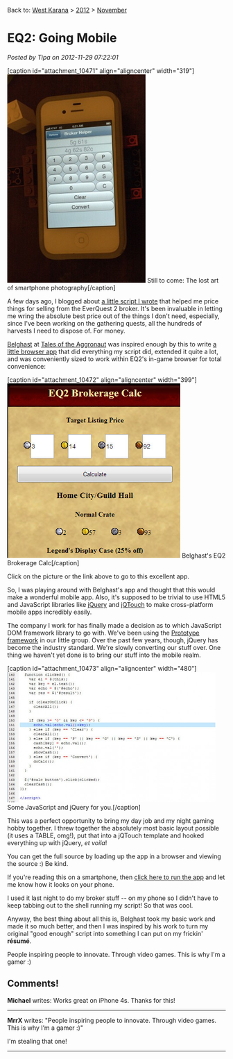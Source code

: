 Back to: [West Karana](/posts/westkarana.md) > [2012](/posts/2012/westkarana.md) > [November](./westkarana.md)
# EQ2: Going Mobile

*Posted by Tipa on 2012-11-29 07:22:01*

[caption id="attachment\_10471" align="aligncenter" width="319"][![](../../../uploads/2012/11/IMG_8919-319x480.jpg "Still to come: The lost art of smartphone photography")](../../../uploads/2012/11/IMG_8919.jpg) Still to come: The lost art of smartphone photography[/caption]

A few days ago, I blogged about [a little script I wrote](../../../index.php/2012/11/21/eq2-not-gonna-fight/) that helped me price things for selling from the EverQuest 2 broker. It's been invaluable in letting me wring the absolute best price out of the things I don't need, especially, since I've been working on the gathering quests, all the hundreds of harvests I need to dispose of. For money.

[Belghast](https://plus.google.com/103824420081860414200/posts) at [Tales of the Aggronaut](http://aggronaut.com/) was inspired enough by this to write [a little browser app](http://aggronaut.com/eq2brokeragecalc/index.php) that did everything my script did, extended it quite a lot, and was conveniently sized to work within EQ2's in-game browser for total convenience:

[caption id="attachment\_10472" align="aligncenter" width="399"][![](../../../uploads/2012/11/Fullscreen-capture-11292012-70013-AM.jpg "EQ2 Brokerage Calc")](http://aggronaut.com/eq2brokeragecalc/index.php) Belghast's EQ2 Brokerage Calc[/caption]

Click on the picture or the link above to go to this excellent app.

So, I was playing around with Belghast's app and thought that this would make a wonderful mobile app. Also, it's supposed to be trivial to use HTML5 and JavaScript libraries like [jQuery](http://jquery.com/) and [jQTouch](http://www.jqtouch.com/) to make cross-platform mobile apps incredibly easily.

The company I work for has finally made a decision as to which JavaScript DOM framework library to go with. We've been using the [Prototype framework](http://prototypejs.org/) in our little group. Over the past few years, though, jQuery has become the industry standard. We're slowly converting our stuff over. One thing we haven't yet done is to bring our stuff into the mobile realm.

[caption id="attachment\_10473" align="aligncenter" width="480"][![](../../../uploads/2012/11/Fullscreen-capture-11292012-71056-AM-480x300.jpg "Some JavaScript and jQuery for you.")](../../../uploads/2012/11/Fullscreen-capture-11292012-71056-AM.jpg) Some JavaScript and jQuery for you.[/caption]

This was a perfect opportunity to bring my day job and my night gaming hobby together. I threw together the absolutely most basic layout possible (it uses a TABLE, omg!), put that into a jQTouch template and hooked everything up with jQuery, *et voila*!

You can get the full source by loading up the app in a browser and viewing the source :) Be kind.

If you're reading this on a smartphone, then [click here to run the app](http://chasingdings.com/eq2/store.html) and let me know how it looks on your phone. 

I used it last night to do my broker stuff -- on my phone so I didn't have to keep tabbing out to the shell running my script! So that was cool.

Anyway, the best thing about all this is, Belghast took my basic work and made it so much better, and then I was inspired by his work to turn my original "good enough" script into something I can put on my frickin' **résumé**. 

People inspiring people to innovate. Through video games. This is why I'm a gamer :)

## Comments!

**Michael** writes: Works great on iPhone 4s. Thanks for this!

---

**MrrX** writes: "People inspiring people to innovate. Through video games. This is why I’m a gamer :)"

I'm stealing that one!

---

